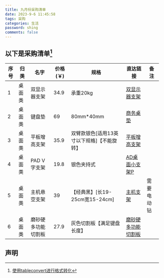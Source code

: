 ```yaml
---
title: 九月份采购清单
date: 2023-9-6 11:45:58
tags: 采购
categories: 生活
password: shing
comments: false
---
```



## 以下是采购清单[^1]


| 序号 | 归类   | 名字               | 价格(￥) | 规格                                       | 直达链接                                   | 备注       |
| ---- | ------ | ------------------ | ------- | ------------------------------------------ | ------------------------------------------ | ---------- |
| 1    | 桌面类 | 双显示器支架       | 34.9    | 承重20kg                                   | [双显示器支架](http://i7q.cn/5Uxz53)       |            |
| 2    | 桌面类 | 键盘垫             | 69      | 80mm*40mm                                  | [商务桌垫](http://i7q.cn/5Uxz4p)           |            |
| 3    | 桌面类 | 平板增高支架       | 35.9    | 双臂款银色[适用13英寸以下规格]【不能旋转】 | [平板增高支架](http://i7q.cn/69zWCv)       |            |
| 4    | 桌面类 | PAD V字支架        | 19.8    | 银色夹持式                                 | [AD桌面小支架P ](http://i7q.cn/5N1lZS)     |            |
| 5    | 桌面类 | 主机悬空支架       | 39      | 【经典黑】[长19-25cm宽15-24cm]             | [主机支架](http://i7q.cn/6vsC8i)           | 需要电动钻 |
| 6    | 桌面类 | 磨砂硬多功能切割板 | 27.9    | 灰色切割板【满足键盘长度】                 | [磨砂硬多功能切割板](http://i7q.cn/5N1m1E) |


## 声明
[^1]: [使用tableconvert进行格式转化](http://tableconvert.com/excel-to-markdown)

[^2]: [本文短网址使用站长工具生产](https://tool.chinaz.com/tools/dwz.aspx)




